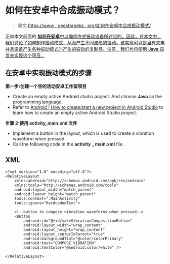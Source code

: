 # 如何在安卓中合成振动模式？

> 原文:[https://www . geesforgeks . org/如何在安卓中合成振动模式/](https://www.geeksforgeeks.org/how-to-compose-vibration-patterns-in-android/)

正如本文前面的 [**如何在安卓**中以编程方式振动设备所讨论的。因此，在本文中，我们讨论了如何制作振动模式，从而产生不同波形的振动。该实现可以是当有来电并且设备产生各种振动模式时产生的振动的复制品。注意，我们也将使用 **Java** 语言来实现这个项目。](https://www.geeksforgeeks.org/how-to-vibrate-a-device-programmatically-in-android/)

## **在安卓中实现振动模式的步骤**

**第一步:创建一个空的活动安卓工作室项目**

*   Create an empty active Android studio project. And choose **Java** as the programming language.
*   Refer to [Android | How to create/start a new project in Android Studio](https://www.geeksforgeeks.org/android-how-to-create-start-a-new-project-in-android-studio/) to learn how to create an empty active Android Studio project.

**步骤 2:使用 activity_main.xml 文件**

*   Implement a button in the layout, which is used to create a vibration waveform when pressed.
*   Call the following code in the **activity _ main.xml** file.

## XML

```
<?xml version="1.0" encoding="utf-8"?>
<RelativeLayout 
    xmlns:android="http://schemas.android.com/apk/res/android"
    xmlns:tools="http://schemas.android.com/tools"
    android:layout_width="match_parent"
    android:layout_height="match_parent"
    tools:context=".MainActivity"
    tools:ignore="HardcodedText">

    <!--button to compose vibration waveforms when pressed-->
    <Button
        android:id="@+id/makeVibrationCompositionButton"
        android:layout_width="wrap_content"
        android:layout_height="wrap_content"
        android:layout_centerInParent="true"
        android:backgroundTint="@color/colorPrimary"
        android:text="COMPOSE VIBRATION"
        android:textColor="@android:color/white" />

</RelativeLayout>
```